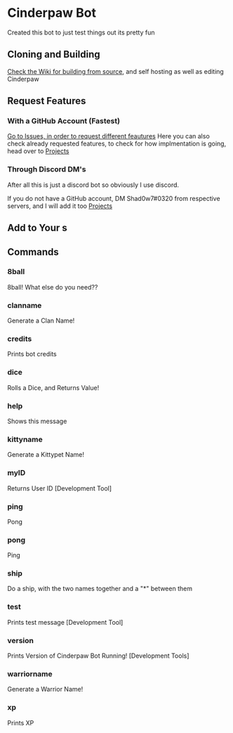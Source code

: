 # Cinderpaw Bot

Created this bot to just test things out its pretty fun

## Cloning and Building

[Check the Wiki for building from source](https://github.com/Shad0w7/Cinderpaw-Bot/wiki/Using-Cinderpaw-Yourself), and self hosting as well as editing Cinderpaw

## Request Features

### With a GitHub Account (Fastest)
[Go to Issues, in order to request different feautures](https://github.com/Shad0w7/Cinderpaw-Bot/issues/1) Here you can also check already requested features, to check for how implmentation is going, head over to [Projects](https://github.com/Shad0w7/Cinderpaw-Bot/projects/1)

### Through Discord DM's

After all this is just a discord bot so obviously I use discord.

If you do not have a GitHub account, DM Shad0w7#0320 from respective servers, and I will add it too [Projects](https://github.com/Shad0w7/Cinderpaw-Bot/projects/1)

## Add to Your s

## Commands

### 8ball

8ball! What else do you need??

### clanname

Generate a Clan Name!

### credits

Prints bot credits

### dice

Rolls a Dice, and Returns Value!

### help

Shows this message

### kittyname

Generate a Kittypet Name!

### myID

Returns User ID [Development Tool]

### ping

Pong

### pong

Ping

### ship

Do a ship, with the two names together and a "*" between them

### test

Prints test message [Development Tool]

### version

Prints Version of Cinderpaw Bot Running! [Development Tools]

### warriorname

Generate a Warrior Name!

### xp

Prints XP
